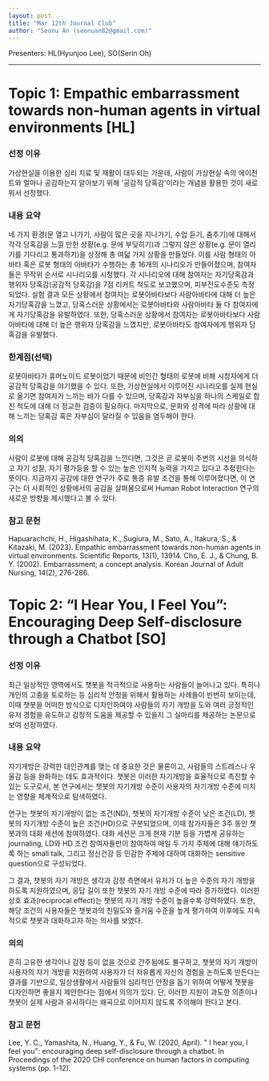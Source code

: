 ```yaml
---
layout: post
title: "Mar 12th Journal Club"
author: "Seonu An (seonuan82@gmail.com)"
---
```


Presenters: HL(Hyunjoo Lee), SO(Serin Oh) <br>

-----------------


# Topic 1: Empathic embarrassment towards non-human agents in virtual environments [HL]

### **선정 이유**

가상현실을 이용한 심리 치료 및 재활이 대두되는 가운데, 사람이 가상현실 속의 에이전트와 얼마나 공감하는지 알아보기 위해 '공감적 당혹감'이라는 개념을 활용한 것이 새로워서 선정했다.

### **내용 요약**

네 가지 환경(문 열고 나가기, 사람이 많은 곳을 지나가기, 수업 듣기, 춤추기)에 대해서 각각 당혹감을 느낄 만한 상황(e.g. 문에 부딪히기)과 그렇지 않은 상황(e.g. 문이 열리기를 기다리고 통과하기)을 상정해 총 여덟 가지 상황을 만들었다. 이를 사람 형태의 아바타 혹은 로봇 형태의 아바타가 수행하는 총 16개의 시나리오가 만들어졌으며, 참여자들은 무작위 순서로 시나리오를 시청했다. 각 시나리오에 대해 참여자는 자기당혹감과 행위자 당혹감(공감적 당혹감)을 7점 리커트 척도로 보고했으며, 피부전도수준도 측정되었다. 실험 결과 모든 상황에서 참여자는 로봇아바타보다 사람아바타에 대해 더 높은 자기당혹감을 느꼈고, 당혹스러운 상황에서는 로봇아바타와 사람아바타 둘 다 참여자에게 자기당혹감을 유발하였다. 또한, 당혹스러운 상황에서 참여자는 로봇아바타보다 사람아바타에 대해 더 높은 행위자 당혹감을 느꼈지만, 로봇아바타도 참여자에게 행위자 당혹감을 유발했다.

### **한계점(선택)**

로봇아바타가 휴머노이드 로봇이었기 때문에 비인간 형태의 로봇에 비해 시청자에게 더 공감적 당혹감을 야기했을 수 있다. 또한, 가상현실에서 이루어진 시나리오를 실제 현실로 옮기면 참여자가 느끼는 바가 다를 수 있으며, 당혹감과 자부심을 하나의 스케일로 합친 척도에 대해 더 정교한 검증이 필요하다. 마지막으로, 문화와 성격에 따라 상황에 대해 느끼는 당혹감 혹은 자부심이 달라질 수 있음을 염두해야 한다.

### **의의**

사람이 로봇에 대해 공감적 당혹감을 느낀다면, 그것은 곧 로봇이 주변의 시선을 의식하고 자기 성찰, 자기 평가등을 할 수 있는 높은 인지적 능력을 가지고 있다고 추정한다는 뜻이다. 지금까지 공감에 대한 연구가 주로 통증 유발 조건을 통해 이루어졌다면, 이 연구는 더 사회적인 상황에서의 공감을 살펴봄으로써 Human Robot Interaction 연구의 새로운 방향을 제시했다고 볼 수 있다.

### **참고 문헌**

Hapuarachchi, H., Higashihata, K., Sugiura, M., Sato, A., Itakura, S., & Kitazaki, M. (2023). Empathic embarrassment towards non-human agents in virtual environments. Scientific Reports, 13(1), 13914.
Cho, E. J., & Chung, B. Y. (2002). Embarrassment; a concept analysis. Korean Journal of Adult Nursing, 14(2), 276-286.



# Topic 2: “I Hear You, I Feel You”: Encouraging Deep Self-disclosure through a Chatbot [SO]

### **선정 이유**

최근 일상적인 영역에서도 챗봇을 적극적으로 사용하는 사람들이 늘어나고 있다. 특히나 개인의 고충을 토로하는 등 심리적 안정을 위해서 활용하는 사례들이 빈번히 보이는데, 이때 챗봇을 어떠한 방식으로 디자인하여야 사람들의 자기 개방을 도와 여러 긍정적인 유저 경험을 유도하고 감정적 도움을 제공할 수 있을지 그 실마리를 제공하는 논문으로 보여 선정하였다.

### **내용 요약**

자기개방은 강력한 대인관계를 맺는 데 중요한 것은 물론이고, 사람들의 스트레스나 우울감 등을 완화하는 데도 효과적이다. 챗봇은 이러한 자기개방을 효율적으로 촉진할 수 있는 도구로서, 본 연구에서는 챗봇의 자기개방 수준이 사용자의 자기개방 수준에 미치는 영향을 체계적으로 탐색하였다. 

연구는 챗봇의 자기개방이 없는 조건(ND), 챗봇의 자기개방 수준이 낮은 조건(LD), 챗봇의 자기개방 수준이 높은 조건(HD)으로 구분되었으며, 이때 참가자들은 3주 동안 챗봇과의 대화 세션에 참여하였다. 대화 세션은 크게 현재 기분 등을 가볍게 공유하는 journaling, LD와 HD 조건 참여자들만이 참여하여 매일 두 가지 주제에 대해 얘기하도록 하는 small talk, 그리고 정신건강 등 민감한 주제에 대하여 대화하는 sensitive question으로 구성되었다.

그 결과, 챗봇의 자기 개방은 생각과 감정 측면에서 유저가 더 높은 수준의 자기 개방을 하도록 지원하였으며, 응답 길이 또한 챗봇의 자기 개방 수준에 따라 증가하였다. 이러한 상호 효과(reciprocal effect)는 챗봇의 자기 개방 수준이 높을수록 강력하였다. 또한, 해당 조건의 사용자들은 챗봇과의 친밀도와 즐거움 수준을 높게 평가하여 이후에도 지속적으로 챗봇과 대화하고자 하는 의사를 보였다.

### **의의**

흔히 고유한 생각이나 감정 등이 없을 것으로 간주됨에도 불구하고, 챗봇의 자기 개방이 사용자의 자기 개방을 지원하여 사용자가 더 자유롭게 자신의 경험을 논하도록 만든다는 결과를 기반으로, 일상생활에서 사람들의 심리적인 안정을 돕기 위하여 어떻게 챗봇을 디자인하면 좋을지 제안한다는 점에서 의의가 있다. 단, 이러한 지원이 과도한 의존이나 챗봇이 실제 사람과 유사하다는 왜곡으로 이어지지 않도록 주의해야 한다고 본다.

### **참고 문헌**

Lee, Y. C., Yamashita, N., Huang, Y., & Fu, W. (2020, April). " I hear you, I feel you": encouraging deep self-disclosure through a chatbot. In Proceedings of the 2020 CHI conference on human factors in computing systems (pp. 1-12).